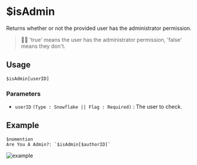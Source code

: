 # $isAdmin
Returns whether or not the provided user has the administrator permission.
> 🧙‍♂️ 'true' means the user has the administrator permission, 'false' means they don't.

## Usage
```
$isAdmin[userID]
```

### Parameters
- `userID` `(Type : Snowflake || Flag : Required)` : The user to check.

## Example
```
$nomention
Are You A Admin?: `$isAdmin[$authorID]`
```

![example](https://user-images.githubusercontent.com/69215413/123517122-5e7d9580-d66d-11eb-82d2-fd2300b1ecdb.png)
